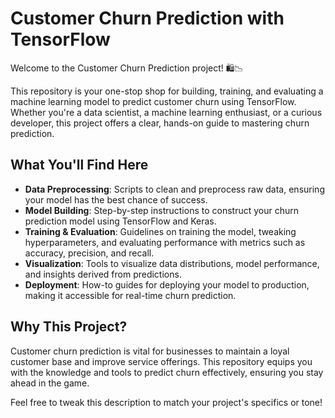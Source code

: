 # Customer Churn Prediction with TensorFlow

Welcome to the Customer Churn Prediction project! 🛍️📉

This repository is your one-stop shop for building, training, and evaluating a machine learning model to predict customer churn using TensorFlow. Whether you're a data scientist, a machine learning enthusiast, or a curious developer, this project offers a clear, hands-on guide to mastering churn prediction.

## What You'll Find Here

- **Data Preprocessing**: Scripts to clean and preprocess raw data, ensuring your model has the best chance of success.
- **Model Building**: Step-by-step instructions to construct your churn prediction model using TensorFlow and Keras.
- **Training & Evaluation**: Guidelines on training the model, tweaking hyperparameters, and evaluating performance with metrics such as accuracy, precision, and recall.
- **Visualization**: Tools to visualize data distributions, model performance, and insights derived from predictions.
- **Deployment**: How-to guides for deploying your model to production, making it accessible for real-time churn prediction.

## Why This Project?

Customer churn prediction is vital for businesses to maintain a loyal customer base and improve service offerings. This repository equips you with the knowledge and tools to predict churn effectively, ensuring you stay ahead in the game.

Feel free to tweak this description to match your project's specifics or tone!
